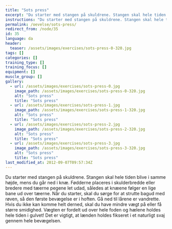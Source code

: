 ```yaml
---
title: "Sots press"
excerpt: "Du starter med stangen på skuldrene. Stangen skal hele tiden blive i samme højde, mens du går ned i knæ."
instructions: "Du starter med stangen på skuldrene. Stangen skal hele tiden blive i samme højde, mens du går ned i knæ."
permalink: /oevelse/sots-press/
redirect_from: /node/35
id: 35
language: da
header:
  teaser: /assets/images/exercises/sots-press-0-320.jpg
tags: []
categories: []
training_type: [] 
training_focus: []
equipment: []
muscle_group: []
gallery:
  - url: /assets/images/exercises/sots-press-0.jpg
    image_path: /assets/images/exercises/sots-press-0-320.jpg
    alt: "Sots press"
    title: "Sots press"
  - url: /assets/images/exercises/sots-press-1.jpg
    image_path: /assets/images/exercises/sots-press-1-320.jpg
    alt: "Sots press"
    title: "Sots press"
  - url: /assets/images/exercises/sots-press-2.jpg
    image_path: /assets/images/exercises/sots-press-2-320.jpg
    alt: "Sots press"
    title: "Sots press"
  - url: /assets/images/exercises/sots-press-3.jpg
    image_path: /assets/images/exercises/sots-press-3-320.jpg
    alt: "Sots press"
    title: "Sots press"
last_modified_at: 2012-09-07T09:57:34Z
---
```


Du starter med stangen på skuldrene. Stangen skal hele tiden blive i samme højde, mens du går ned i knæ. Fødderne placeres i skulderbredde eller bredere med tæerne pegene let udad, således at knæene følger en lige bane ud over tæerne. Når du starter, skal du sørge for at strutte bagud med røven, så den første bevægelse er i hoften. Gå ned til lårene er vandrette. Hvis du ikke kan komme helt derned, skal du have mindre vægt på eller få større smidighed. Vægten er fordelt ud over hele foden og hælene holdes hele tiden i gulvet! Det er vigtigt, at lænden holdes fikseret i et naturligt svaj gennem hele bevægelsen.
